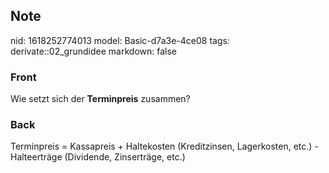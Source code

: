 ## Note
nid: 1618252774013
model: Basic-d7a3e-4ce08
tags: derivate::02_grundidee
markdown: false

### Front
Wie setzt sich der <b>Terminpreis</b> zusammen?

### Back
Terminpreis = Kassapreis + Haltekosten (Kreditzinsen, Lagerkosten, etc.) - Halteerträge (Dividende, Zinserträge, etc.)

